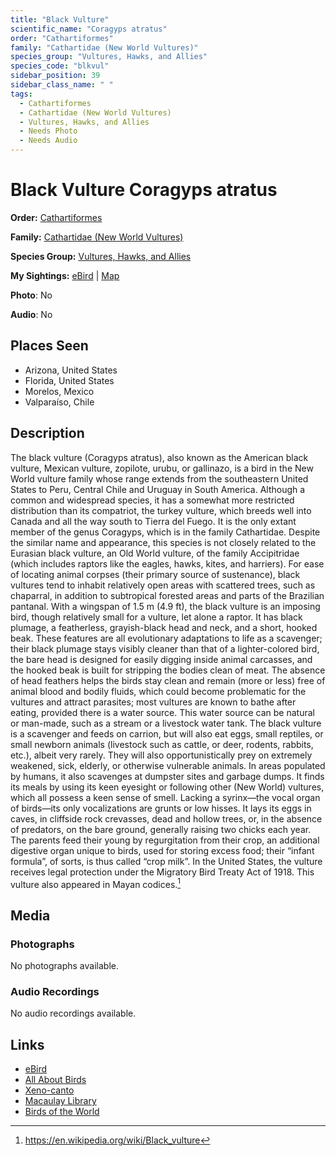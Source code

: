 ```yaml
---
title: "Black Vulture"
scientific_name: "Coragyps atratus"
order: "Cathartiformes"
family: "Cathartidae (New World Vultures)"
species_group: "Vultures, Hawks, and Allies"
species_code: "blkvul"
sidebar_position: 39
sidebar_class_name: " "
tags: 
  - Cathartiformes
  - Cathartidae (New World Vultures)
  - Vultures, Hawks, and Allies
  - Needs Photo
  - Needs Audio
---
```


# Black Vulture <span className='sci_name'>Coragyps atratus</span>

**Order:** [Cathartiformes](/tags/cathartiformes)

**Family:** [Cathartidae (New World Vultures)](/tags/cathartidae-new-world-vultures)

**Species Group:** [Vultures, Hawks, and Allies](/tags/vultures-hawks-and-allies)

**My Sightings:** [eBird](https://ebird.org/lifelist?r=world&time=life&spp=blkvul) | [Map](/map?species_code=blkvul)

**Photo**: No 

**Audio**: No

## Places Seen

* Arizona, United States
* Florida, United States
* Morelos, Mexico
* Valparaíso, Chile

## Description
The black vulture (Coragyps atratus), also known as the American black vulture, Mexican vulture, zopilote, urubu, or gallinazo, is a bird in the New World vulture family whose range extends from the southeastern United States to Peru, Central Chile and Uruguay in South America. Although a common and widespread species, it has a somewhat more restricted distribution than its compatriot, the turkey vulture, which breeds well into Canada and all the way south to Tierra del Fuego. It is the only extant member of the genus Coragyps, which is in the family Cathartidae. Despite the similar name and appearance, this species is not closely related to the Eurasian black vulture, an Old World vulture, of the family Accipitridae (which includes raptors like the eagles, hawks, kites, and harriers). For ease of locating animal corpses (their primary source of sustenance), black vultures tend to inhabit relatively open areas with scattered trees, such as chaparral, in addition to subtropical forested areas and parts of the Brazilian pantanal.
With a wingspan of 1.5 m (4.9 ft), the black vulture is an imposing bird, though relatively small for a vulture, let alone a raptor. It has black plumage, a featherless, grayish-black head and neck, and a short, hooked beak. These features are all evolutionary adaptations to life as a scavenger; their black plumage stays visibly cleaner than that of a lighter-colored bird, the bare head is designed for easily digging inside animal carcasses, and the hooked beak is built for stripping the bodies clean of meat. The absence of head feathers helps the birds stay clean and remain (more or less) free of animal blood and bodily fluids, which could become problematic for the vultures and attract parasites; most vultures are known to bathe after eating, provided there is a water source. This water source can be natural or man-made, such as a stream or a livestock water tank.
The black vulture is a scavenger and feeds on carrion, but will also eat eggs, small reptiles, or small newborn animals (livestock such as cattle, or deer, rodents, rabbits, etc.), albeit very rarely. They will also opportunistically prey on extremely weakened, sick, elderly, or otherwise vulnerable animals. In areas populated by humans, it also scavenges at dumpster sites and garbage dumps. It finds its meals by using its keen eyesight or following other (New World) vultures, which all possess a keen sense of smell. Lacking a syrinx—the vocal organ of birds—its only vocalizations are grunts or low hisses. It lays its eggs in caves, in cliffside rock crevasses, dead and hollow trees, or, in the absence of predators, on the bare ground, generally raising two chicks each year. The parents feed their young by regurgitation from their crop, an additional digestive organ unique to birds, used for storing excess food; their “infant formula”, of sorts, is thus called “crop milk”. In the United States, the vulture receives legal protection under the Migratory Bird Treaty Act of 1918. This vulture also appeared in Mayan codices.[^1]

[^1]: https://en.wikipedia.org/wiki/Black_vulture

## Media
### Photographs
No photographs available.

### Audio Recordings
No audio recordings available.

## Links
* [eBird](https://ebird.org/species/blkvul) 
* [All About Birds](https://www.allaboutbirds.org/guide/blkvul) 
* [Xeno-canto](https://www.xeno-canto.org/species/coragyps-atratus) 
* [Macaulay Library](https://search.macaulaylibrary.org/catalog?taxonCode=blkvul&sort=rating_rank_desc)
* [Birds of the World](https://birdsoftheworld.org/bow/species/blkvul)
